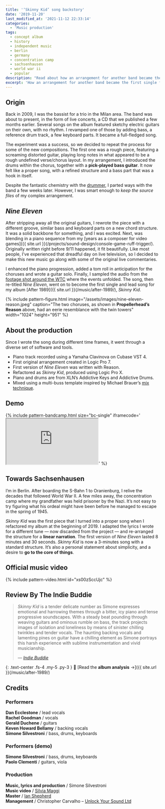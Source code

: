 ```yaml
---
title: '‘Skinny Kid’ song backstory'
date: '2019-11-20'
last_modified_at: '2021-11-12 22:33:14'
categories:
  - 'Music production'
tags:
  - concept album
  - history
  - independent music
  - berlin
  - germany
  - concentration camp
  - sachsenhausen
  - world war ii
  - popular
description: "Read about how an arrangement for another band became the first single and lead song of Minutes to Midnight's concept album 'After 1989', 'Skinny Kid'."
excerpt: 'How an arrangement for another band became the first single from the concept album "<em>After 1989</em>".'
---
```

## Origin

Back in 2009, I was the bassist for a trio in the Milan area. The band was about to present, in the form of live concerts, a CD that we published a few months earlier. Several songs on the album featured sketchy electric guitars on their own, with no rhythm. I revamped one of those by adding bass, a reference drum track, a few keyboard parts. It became a full-fledged song.

The experiment was a success, so we decided to repeat the process for some of the new compositions. The first one was a rough piece, featuring a screaming distorted guitar, playing long notes in what appeared to be a rough undefined verse/chorus layout. In my arrangement, I introduced the drums within the chorus, together with a **pick-played bass guitar**. It now felt like a proper song, with a refined structure and a bass part that was a hook in itself.

Despite the fantastic chemistry with the [drummer](https://www.discogs.com/artist/1836203-Carlo-Prussiani), I parted ways with the band a few weeks later. However, I was smart enough to _keep the source files_ of my complex arrangement.

## _Nine Eleven_

After stripping away all the original guitars, I rewrote the piece with a different groove, similar bass and keyboard parts on a new chord structure. It was a solid backbone for something, and I was excited. Next, was blending in a piano sequence from my [years as a composer for video games]({{ site.url }}(/projects/sound-design/console-game-ruff-trigger/). Originally written right before 9/11 happened, it fit beautifully. Like most people, I’ve experienced that dreadful day on live television, so I decided to make this new music go along with some of the original live commentaries.

I enhanced the piano progression, added a tom roll in anticipation for the choruses and wrote a guitar solo. Finally, I sampled the audio from the [footage shot around the WTC](https://www.youtube.com/watch?v=IJpql03lDKQ) where the events unfolded. The song, then re-titled _Nine Eleven_, went on to become the first single and lead song for my album [After 1989]({{ site.url }}(/music/after-1989/), _Skinny Kid_.

{% include pattern-figure.html image="/assets/images/nine-eleven-reason.jpeg" caption="The two choruses, as shown in **Propellerhead’s Reason** above, had an eerie resemblance with the twin towers" width="1024" height="951" %}

## About the production

Since I wrote the song during different time frames, it went through a diverse set of software and tools.

- Piano track recorded using a Yamaha Clavinova on Cubase VST 4.
- First original arrangement created in Logic Pro 7.
- First version of _Nine Eleven_ was written with Reason.
- Refactored as _Skinny Kid_, produced using Logic Pro X.
- Piano and drums are from XLN’s Addictive Keys and Addictive Drums.
- Mixed using a multi-buss template inspired by Michael Brauer’s [mix technique](https://brauerizing.wordpress.com/2014/03/19/brauerizing-a-how-to-guide/).

## Demo

{% include pattern-bandcamp.html size="bc-single" iframecode='<iframe src="https://bandcamp.com/EmbeddedPlayer/album=2694261691/size=large/bgcol=ffffff/linkcol=333333/tracklist=false/artwork=small/track=3370953346/transparent=true/" seamless><a href="https://music.minutestomidnight.co.uk/album/after-1989-a-trip-to-freedom-original-demos-outtakes">After 1989: A Trip To Freedom (Original Demos &amp; Outtakes) by Minutes to Midnight</a></iframe>' %}

## Towards Sachsenhausen

I’m in Berlin. After boarding the S-Bahn 1 to Oranienburg, I relive the decades that followed World War II. A few miles away, the concentration camp where my grandfather was held prisoner by the Nazi. It’s not easy to try figuring what his ordeal might have been before he managed to escape in the spring of 1945. 

_Skinny Kid_ was the first piece that I turned into a proper song when I refactored my album at the beginning of 2019. I adapted the lyrics I wrote for a different tune — now discarded from the project — and re-arranged the structure for a **linear narration**. The first version of _Nine Eleven_ lasted 8 minutes and 30 seconds. _Skinny Kid_ is now a 3-minutes song with a standard structure. It’s also a personal statement about simplicity, and a desire to **go to the core of things**.

## Official music video

{% include pattern-video.html id="xs00zSccUjc" %}


## **Review By The Indie Buddie**

> _Skinny Kid_ is a tender delicate number as Simone expresses emotional and harrowing themes through a bitter, icy piano and tense progressive soundscapes. With a steady beat pounding through weaving guitars and ominous rumble on bass, the track projects images of isolation and loneliness by means of sinister chilling twinkles and tender vocals. The haunting backing vocals and lamenting pines on guitar have a chilling element as Simone portrays this harsh experience with sublime instrumentation and vivid musicianship. 
> 
> <cite>— [Indie Buddie](https://www.indiebuddie.com/minutes-to-midnight-skinny-kid-video-premiere/)</cite>

{: .text-center .fs-4 .my-5 .py-3 }
📖 [Read the **album analysis** →]({{ site.url }}(/music/after-1989/)

## Credits

### Performers

**Dan Ecclestone** / lead vocals  
**Rachel Goodman** / vocals  
**Gerald Duchene** / guitars  
**Keven Howard Bellamy** / backing vocals  
**Simone Silvestroni** / bass, drums, keyboards  

### Performers (demo)

**Simone Silvestroni** / bass, drums, keyboards  
**Paolo Clementi** / guitars, viola

### Production

**Music, lyrics and production** / Simone Silvestroni  
**Music video** / [Silvia Maggi](https://silviamaggidesign.com/)  
**Master** / [Ian Shepherd](https://productionadvice.co.uk/about/)  
**Management** / Christopher Carvalho – [Unlock Your Sound Ltd](https://unlockyoursound.com/)